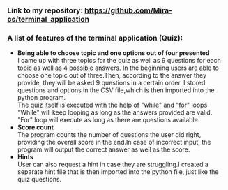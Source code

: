 ### Link to my repository: https://github.com/Mira-cs/terminal_application
### A list of features of the terminal application (Quiz):
- **Being able to choose topic and one options out of four presented**  
I came up with three topics for the quiz as well as 9 questions for each topic as well as 4 possible answers. In the beginning users are able to choose one topic out of three.Then, according to the answer they provide, they will be asked 9 questions in a certain order. I stored questions and options in the CSV file,which is then imported into the python program.  
The quiz itself is executed with the help of "while" and "for" loops
"While" will keep looping as long as the answers provided are valid. "For" loop will execute as long as there are questions available.
- **Score count**   
The program counts the number of questions the user did right, providing the overall score in the end.In case of incorrect input, the program will output the correct answer as well as the score.
- **Hints**  
User can also request a hint in case they are struggling.I created a separate hint file that is then imported into the python file, just like the quiz questions.



